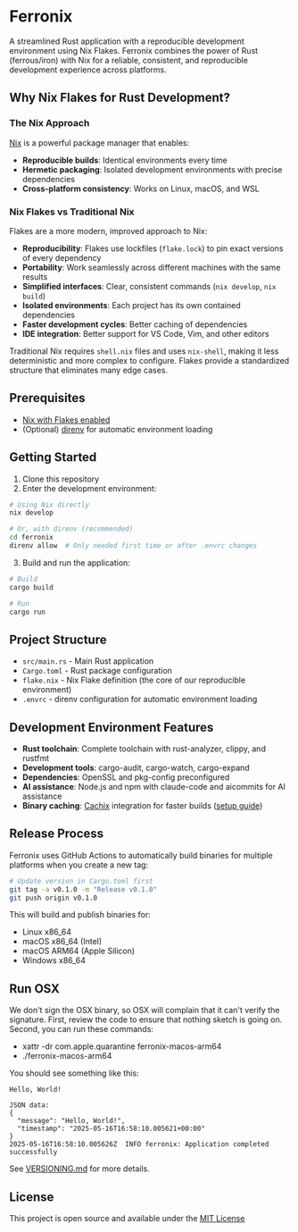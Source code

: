 # Ferronix

A streamlined Rust application with a reproducible development environment using Nix Flakes. Ferronix combines the power of Rust (ferrous/iron) with Nix for a reliable, consistent, and reproducible development experience across platforms.

## Why Nix Flakes for Rust Development?

### The Nix Approach

[Nix](https://nixos.org/) is a powerful package manager that enables:
- **Reproducible builds**: Identical environments every time
- **Hermetic packaging**: Isolated development environments with precise dependencies
- **Cross-platform consistency**: Works on Linux, macOS, and WSL

### Nix Flakes vs Traditional Nix

Flakes are a more modern, improved approach to Nix:

- **Reproducibility**: Flakes use lockfiles (`flake.lock`) to pin exact versions of every dependency
- **Portability**: Work seamlessly across different machines with the same results
- **Simplified interfaces**: Clear, consistent commands (`nix develop`, `nix build`)
- **Isolated environments**: Each project has its own contained dependencies
- **Faster development cycles**: Better caching of dependencies
- **IDE integration**: Better support for VS Code, Vim, and other editors

Traditional Nix requires `shell.nix` files and uses `nix-shell`, making it less deterministic and more complex to configure. Flakes provide a standardized structure that eliminates many edge cases.

## Prerequisites

- [Nix with Flakes enabled](https://nixos.org/download.html)
- (Optional) [direnv](https://direnv.net/) for automatic environment loading

## Getting Started

1. Clone this repository
2. Enter the development environment:

```bash
# Using Nix directly
nix develop

# Or, with direnv (recommended)
cd ferronix
direnv allow  # Only needed first time or after .envrc changes
```

3. Build and run the application:

```bash
# Build
cargo build

# Run
cargo run
```

## Project Structure

- `src/main.rs` - Main Rust application
- `Cargo.toml` - Rust package configuration
- `flake.nix` - Nix Flake definition (the core of our reproducible environment)
- `.envrc` - direnv configuration for automatic environment loading

## Development Environment Features

- **Rust toolchain**: Complete toolchain with rust-analyzer, clippy, and rustfmt
- **Development tools**: cargo-audit, cargo-watch, cargo-expand
- **Dependencies**: OpenSSL and pkg-config preconfigured
- **AI assistance**: Node.js and npm with claude-code and aicommits for AI assistance
- **Binary caching**: [Cachix](https://cachix.org/) integration for faster builds ([setup guide](CACHIX-SETUP.md))

## Release Process

Ferronix uses GitHub Actions to automatically build binaries for multiple platforms when you create a new tag:

```bash
# Update version in Cargo.toml first
git tag -a v0.1.0 -m "Release v0.1.0"
git push origin v0.1.0
```

This will build and publish binaries for:
- Linux x86_64
- macOS x86_64 (Intel)
- macOS ARM64 (Apple Silicon)
- Windows x86_64

## Run OSX

We don't sign the OSX binary, so OSX will complain that it can't verify the signature. First, review the code to ensure that nothing sketch is going on. Second, you can run these commands:

- xattr -dr com.apple.quarantine ferronix-macos-arm64
- ./ferronix-macos-arm64

You should see something like this:
```
Hello, World!

JSON data:
{
  "message": "Hello, World!",
  "timestamp": "2025-05-16T16:58:10.005621+00:00"
}
2025-05-16T16:58:10.005626Z  INFO ferronix: Application completed successfully
```

See [VERSIONING.md](VERSIONING.md) for more details.

## License

This project is open source and available under the [MIT License](LICENSE)
